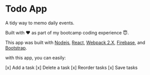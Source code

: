 # Todo App 

A tidy way to memo daily events. 

Built with :heart: as part of my bootcamp coding experience :innocent:.

This app was built with [Nodejs](https://nodejs.org/), [React](https://facebook.github.io/react/), [Webpack 2.X](https://webpack.github.io/), 
[Firebase](https://firebase.google.com/), and [Bootstrap](getbootstrap.com).

with this app, you can easily:

[x] Add a task
[x] Delete a task 
[x] Reorder tasks
[x] Save tasks
